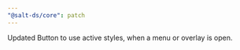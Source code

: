```yaml
---
"@salt-ds/core": patch
---
```


Updated Button to use active styles, when a menu or overlay is open.
